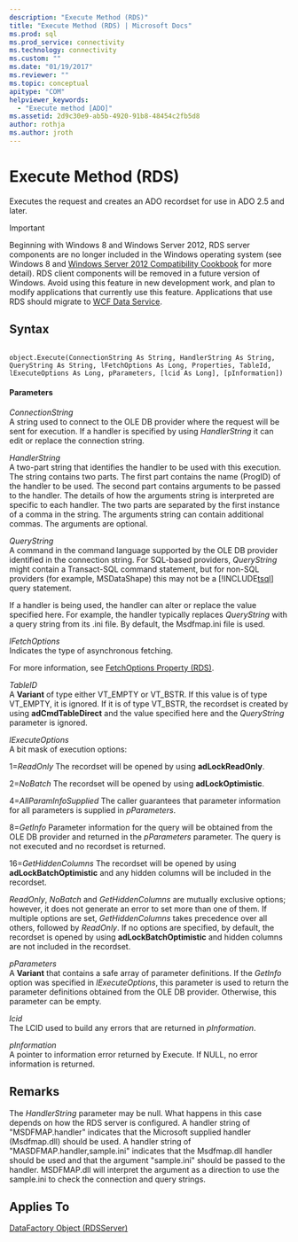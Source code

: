 ```yaml
---
description: "Execute Method (RDS)"
title: "Execute Method (RDS) | Microsoft Docs"
ms.prod: sql
ms.prod_service: connectivity
ms.technology: connectivity
ms.custom: ""
ms.date: "01/19/2017"
ms.reviewer: ""
ms.topic: conceptual
apitype: "COM"
helpviewer_keywords: 
  - "Execute method [ADO]"
ms.assetid: 2d9c30e9-ab5b-4920-91b8-48454c2fb5d8
author: rothja
ms.author: jroth
---
```

# Execute Method (RDS)
Executes the request and creates an ADO recordset for use in ADO 2.5 and later.  
  
> [!IMPORTANT]
>  Beginning with Windows 8 and Windows Server 2012, RDS server components are no longer included in the Windows operating system (see Windows 8 and [Windows Server 2012 Compatibility Cookbook](https://www.microsoft.com/download/details.aspx?id=27416) for more detail). RDS client components will be removed in a future version of Windows. Avoid using this feature in new development work, and plan to modify applications that currently use this feature. Applications that use RDS should migrate to [WCF Data Service](https://go.microsoft.com/fwlink/?LinkId=199565).  
  
## Syntax  
  
```  
  
object.Execute(ConnectionString As String, HandlerString As String, QueryString As String, lFetchOptions As Long, Properties, TableId, lExecuteOptions As Long, pParameters, [lcid As Long], [pInformation])  
```  
  
#### Parameters  
 *ConnectionString*  
 A string used to connect to the OLE DB provider where the request will be sent for execution. If a handler is specified by using *HandlerString* it can edit or replace the connection string.  
  
 *HandlerString*  
 A two-part string that identifies the handler to be used with this execution. The string contains two parts. The first part contains the name (ProgID) of the handler to be used. The second part contains arguments to be passed to the handler. The details of how the arguments string is interpreted are specific to each handler. The two parts are separated by the first instance of a comma in the string. The arguments string can contain additional commas. The arguments are optional.  
  
 *QueryString*  
 A command in the command language supported by the OLE DB provider identified in the connection string. For SQL-based providers, *QueryString* might contain a Transact-SQL command statement, but for non-SQL providers (for example, MSDataShape) this may not be a [!INCLUDE[tsql](../../../includes/tsql-md.md)] query statement.  
  
 If a handler is being used, the handler can alter or replace the value specified here. For example, the handler typically replaces *QueryString* with a query string from its .ini file. By default, the Msdfmap.ini file is used.  
  
 *lFetchOptions*  
 Indicates the type of asynchronous fetching.  
  
 For more information, see [FetchOptions Property (RDS)](./fetchoptions-property-rds.md).  
  
 *TableID*  
 A **Variant** of type either VT_EMPTY or VT_BSTR. If this value is of type VT_EMPTY, it is ignored. If it is of type VT_BSTR, the recordset is created by using **adCmdTableDirect** and the value specified here and the *QueryString* parameter is ignored.  
  
 *lExecuteOptions*  
 A bit mask of execution options:  
  
 1=*ReadOnly* The recordset will be opened by using **adLockReadOnly**.  
  
 2=*NoBatch* The recordset will be opened by using **adLockOptimistic**.  
  
 4=*AllParamInfoSupplied* The caller guarantees that parameter information for all parameters is supplied in *pParameters*.  
  
 8=*GetInfo* Parameter information for the query will be obtained from the OLE DB provider and returned in the *pParameters* parameter. The query is not executed and no recordset is returned.  
  
 16=*GetHiddenColumns* The recordset will be opened by using **adLockBatchOptimistic** and any hidden columns will be included in the recordset.  
  
 *ReadOnly*, *NoBatch* and *GetHiddenColumns* are mutually exclusive options; however, it does not generate an error to set more than one of them. If multiple options are set, *GetHiddenColumns* takes precedence over all others, followed by *ReadOnly*. If no options are specified, by default, the recordset is opened by using **adLockBatchOptimistic** and hidden columns are not included in the recordset.  
  
 *pParameters*  
 A **Variant** that contains a safe array of parameter definitions. If the *GetInfo* option was specified in *lExecuteOptions*, this parameter is used to return the parameter definitions obtained from the OLE DB provider. Otherwise, this parameter can be empty.  
  
 *lcid*  
 The LCID used to build any errors that are returned in *pInformation*.  
  
 *pInformation*  
 A pointer to information error returned by Execute. If NULL, no error information is returned.  
  
## Remarks  
 The *HandlerString* parameter may be null. What happens in this case depends on how the RDS server is configured. A handler string of "MSDFMAP.handler" indicates that the Microsoft supplied handler (Msdfmap.dll) should be used. A handler string of "MASDFMAP.handler,sample.ini" indicates that the Msdfmap.dll handler should be used and that the argument "sample.ini" should be passed to the handler. MSDFMAP.dll will interpret the argument as a direction to use the sample.ini to check the connection and query strings.  
  
## Applies To  
 [DataFactory Object (RDSServer)](./datafactory-object-rdsserver.md)